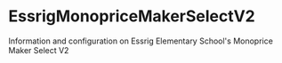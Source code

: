# EssrigMonopriceMakerSelectV2
Information and configuration on Essrig Elementary School's Monoprice Maker Select V2
